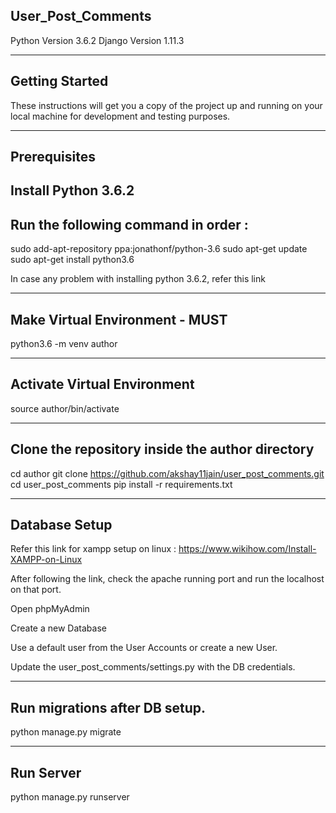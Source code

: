 User_Post_Comments
-----------------
Python Version 3.6.2
Django Version 1.11.3

---------------
Getting Started
---------------

These instructions will get you a copy of the project up and running 
on your local machine for development and testing purposes.

-------------
Prerequisites
-------------

Install Python 3.6.2
------------------------------------
Run the following command in order :
------------------------------------
sudo add-apt-repository ppa:jonathonf/python-3.6
sudo apt-get update
sudo apt-get install python3.6


In case any problem with installing python 3.6.2, refer this link

-------------------------------
Make Virtual Environment - MUST
-------------------------------
python3.6 -m venv author


----------------------------
Activate Virtual Environment
----------------------------
source author/bin/activate

------------------------------------------------
Clone the repository inside the author directory
------------------------------------------------
cd author
git clone https://github.com/akshay11jain/user_post_comments.git
cd user_post_comments
pip install -r requirements.txt


--------------
Database Setup
--------------
Refer this link for xampp setup on linux :
https://www.wikihow.com/Install-XAMPP-on-Linux

After following the link, check the apache running port and run the localhost on that port.

Open phpMyAdmin

Create a new Database 

Use a default user from the User Accounts or create a new User.

Update the user_post_comments/settings.py with the DB credentials.

-----------------------------
Run migrations after DB setup.
-----------------------------
python manage.py migrate


-----------
Run Server
-----------
python manage.py runserver









